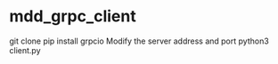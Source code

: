 # mdd_grpc_client
git clone
pip install grpcio
Modify the server address and port
python3 client.py

